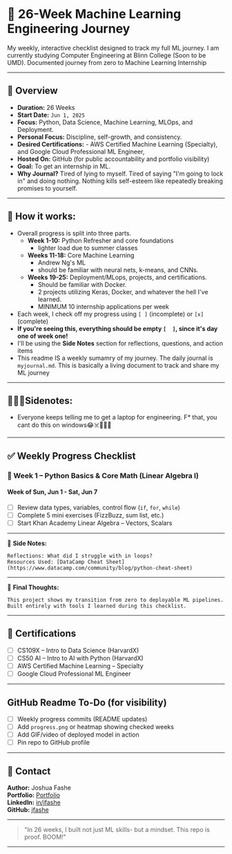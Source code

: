 # 📘 26-Week Machine Learning Engineering Journey

My weekly, interactive checklist designed to track my full ML journey. I am currently studying Computer Engineering at Blinn College (Soon to be UMD).
Documented journey from zero to Machine Learning Internship

---

## 🔰 Overview
- **Duration:** 26 Weeks
- **Start Date:** `Jun 1, 2025`
- **Focus:** Python, Data Science, Machine Learning, MLOps, and Deployment.
- **Personal Focus:** Discipline, self-growth, and consistency.
- **Desired Certifications:** - AWS Certified Machine Learning (Specialty), and Google Cloud Professional ML Engineer, 
- **Hosted On:** GitHub (for public accountability and portfolio visibility)
- **Goal:** To get an internship in ML.
- **Why Journal?** Tired of lying to myself. Tired of saying "I'm going to lock in" and doing nothing. Nothing kills self-esteem like repeatedly breaking promises to yourself.

---

## 🧭 How it works:
- Overall progress is split into three parts.
    - **Week 1-10:** Python Refresher and core foundations
        - lighter load due to summer classes
    - **Weeks 11-18:** Core Machine Learning
        - Andrew Ng's ML
        - should be familiar with neural nets, k-means, and CNNs.
    - **Weeks 19-25:** Deployment/MLops, projects, and certifications.
        - Should be familiar with Docker.
        - 2 projects utilizing Keras, Docker, and whatever the hell I've learned.
        - MINIMUM 10 internship applications per week
- Each week, I check off my progress using `[ ]` (incomplete) or `[x]` (complete)
- **If you're seeing this, everything should be empty `[  ]`, since it's day one of week one!**
- I'll be using the **Side Notes** section for reflections, questions, and action items
- This readme IS a weekly sumamry of my journey. The daily journal is `myjournal.md`. This is basically a living document to track and share my ML journey

---

## 👨🏾‍💻Sidenotes:
- Everyone keeps telling me to get a laptop for engineering. F* that, you cant do this on windows😂☠️🙈🎶😏

---

## ✅ Weekly Progress Checklist

### 📅 Week 1 – Python Basics & Core Math (Linear Algebra I)
#### Week of Sun, Jun 1 - Sat, Jun 7
- [ ] Review data types, variables, control flow (`if`, `for`, `while`)
- [ ] Complete 5 mini exercises (FizzBuzz, sum list, etc.)
- [ ] Start Khan Academy Linear Algebra – Vectors, Scalars

---

📝 **Side Notes:**
```
Reflections: What did I struggle with in loops?
Resources Used: [DataCamp Cheat Sheet](https://www.datacamp.com/community/blog/python-cheat-sheet)
```

---

📝 **Final Thoughts:**
```
This project shows my transition from zero to deployable ML pipelines. Built entirely with tools I learned during this checklist.
```

---

## 📜 Certifications
- [ ] CS109X – Intro to Data Science (HarvardX)
- [ ] CS50 AI – Intro to AI with Python (HarvardX)
- [ ] AWS Certified Machine Learning – Specialty
- [ ] Google Cloud Professional ML Engineer

---

## GitHub Readme To-Do (for visibility)
- [ ] Weekly progress commits (README updates)
- [ ] Add `progress.png` or heatmap showing checked weeks
- [ ] Add GIF/video of deployed model in action
- [ ] Pin repo to GitHub profile

---

## 💬 Contact
**Author:** Joshua Fashe  
**Portfolio:** [Portfolio](https://joshuapersonalprofile.netlify.app/)  
**LinkedIn:** [in/jfashe](https://www.linkedin.com/in/jfashe)  
**GitHub:** [jfashe](https://github.com/jfashe)

---

> "In 26 weeks, I built not just ML skills- but a mindset. This repo is proof. BOOM!"

---
